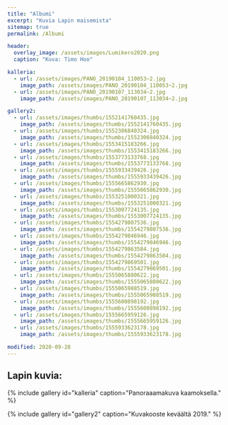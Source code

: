 ```yaml
---
title: "Albumi"
excerpt: "Kuvia Lapin maisemista"
sitemap: true
permalink: /Albumi

header:
  overlay_image: /assets/images/Lumikero2020.png
  caption: "Kuva: Timo Hoo"

kalleria:
  - url: /assets/images/PANO_20190104_110053~2.jpg
    image_path: /assets/images/PANO_20190104_110053~2.jpg
  - url: /assets/images/PANO_20190107_113034~2.jpg
    image_path: /assets/images/PANO_20190107_113034~2.jpg

gallery2:
  - url: /assets/images/thumbs/1552141760435.jpg
    image_path: /assets/images/thumbs/1552141760435.jpg
  - url: /assets/images/thumbs/1552306840324.jpg
    image_path: /assets/images/thumbs/1552306840324.jpg
  - url: /assets/images/thumbs/1553415183266.jpg
    image_path: /assets/images/thumbs/1553415183266.jpg
  - url: /assets/images/thumbs/1553773133768.jpg
    image_path: /assets/images/thumbs/1553773133768.jpg
  - url: /assets/images/thumbs/1555933439426.jpg
    image_path: /assets/images/thumbs/1555933439426.jpg
  - url: /assets/images/thumbs/1555665862930.jpg
    image_path: /assets/images/thumbs/1555665862930.jpg
  - url: /assets/images/thumbs/1553251000321.jpg
    image_path: /assets/images/thumbs/1553251000321.jpg
  - url: /assets/images/thumbs/1553007724135.jpg
    image_path: /assets/images/thumbs/1553007724135.jpg
  - url: /assets/images/thumbs/1554279807536.jpg
    image_path: /assets/images/thumbs/1554279807536.jpg
  - url: /assets/images/thumbs/1554279846946.jpg
    image_path: /assets/images/thumbs/1554279846946.jpg
  - url: /assets/images/thumbs/1554279863584.jpg
    image_path: /assets/images/thumbs/1554279863584.jpg
  - url: /assets/images/thumbs/1554279869501.jpg
    image_path: /assets/images/thumbs/1554279869501.jpg
  - url: /assets/images/thumbs/1555065880622.jpg
    image_path: /assets/images/thumbs/1555065880622.jpg
  - url: /assets/images/thumbs/1555065988519.jpg
    image_path: /assets/images/thumbs/1555065988519.jpg
  - url: /assets/images/thumbs/1555600898192.jpg
    image_path: /assets/images/thumbs/1555600898192.jpg
  - url: /assets/images/thumbs/1555665959126.jpg
    image_path: /assets/images/thumbs/1555665959126.jpg
  - url: /assets/images/thumbs/1555933623178.jpg
    image_path: /assets/images/thumbs/1555933623178.jpg

modified: 2020-09-28
---
```


## Lapin kuvia:

{% include gallery id="kalleria" caption="Panoraaamakuva kaamoksella." %}

{% include gallery id="gallery2" caption="Kuvakooste keväältä 2019." %}
